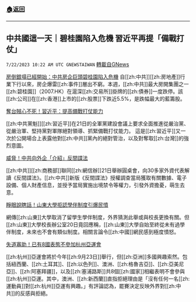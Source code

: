 ###  [:house:返回](README.md)
---


## 中共國這一天｜碧桂園陷入危機  習近平再提「備戰打仗」
`7/22/2023 10:22 AM UTC GNEWSTAIWAN` [轉載自GNews](https://gnews.org/articles/1479702)

[房倒銀塌已經開始：中共房企巨頭碧桂園陷入危機](https://www.reuters.com/world/china/chinese-property-giant-country-garden-sinks-renewed-storm-2023-07-21/)
自[[zh:中共]][[zh:房地產]]行業下行以來，房企爆雷[[zh:事件]]層出不窮。本週，[[zh:中共]]最大房開集團之一[[zh:碧桂園]]（2007.HK）在滬深[[zh:交易所]]掛牌的[[zh:債券]]一度跌停。該[[zh:公司]]在[[zh:香港]]上市的[[zh:股票]]下跌近5.5%，是跌幅最大的藍籌股。

[奪台賊心不死！習近平：提高備戰打仗能力](https://www.zaobao.com.sg/realtime/china/story20230722-1416307)

[[zh:中共黨魁]][[zh:習近平]]在21日的全軍黨建設會議上要求全面推進從嚴治黨、從嚴治軍、堅持黨對軍隊絕對領導、抓緊備戰打仗能力。 這是[[zh:習近平]]又一次於公開場合上表露他對[[zh:中共]]黨內的絕對管治，以及對奪取[[zh:台灣]]的強烈意圖。

 [威脅！中共向外企「介紹」反間諜法](https://www.rfi.fr/cn/%E4%B8%AD%E5%9B%BD/20230721-%E4%B8%AD%E5%9B%BD%E5%90%91%E5%A4%96%E4%BC%81%E4%BB%8B%E7%BB%8D%E6%96%B0%E5%8F%8D%E9%97%B4%E8%B0%8D%E6%B3%95) 

[[zh:中共]][[zh:商務部]]聯同[[zh:網信辦]]21日舉辦圓桌會，向30多家外資代表解讀《反間諜法》。[[zh:中共]]新版《反間諜法》授權調查當局獲取有關數據、電子設備、個人財產信息，並授予當局實施出境禁令等權力，引發外資擔憂，萌生去意。

[睜眼說瞎話！山東大學拒認學伴制度引爆民憤](https://m.thepaper.cn/newsDetail_forward_23920777)

網傳[[zh:山東]]大學取消了留學生學伴制度，外界猜測此舉或與校長更換有關。但[[zh:山東]]大學校長辦公室20日竟回應稱，[[zh:山東]]大學自始至終從未有過學伴制度，未來也不會有類似制度。相關言論令[[zh:中國]]網民感到極度憤怒。

[失道寡助！已有8國表態不參加杭州亞運會](https://newtalk.tw/news/view/2023-07-21/880787) 

[[zh:杭州]]亞運會將於今年[[zh:9月23日]]舉行，但[[zh:亞洲]]多國興趣索然。包括紐西蘭、[[zh:土耳其]]、[[zh:以色列]]、澳洲、[[zh:格魯吉亞]]、[[zh:亞美尼亞]]、[[zh:阿塞拜疆]]，以及[[zh:塞浦路斯]]共8個[[zh:國家]]相繼表明不會參與[[zh:杭州]]亞運。其中，澳洲、[[zh:新西蘭]]直指拒絕理由是「沒有任何一名[[zh:運動員]]對[[zh:杭州]]亞運有興趣。」有評論認為，罷賽決定反映外界對[[zh:中共]]的反感與拒絕。






